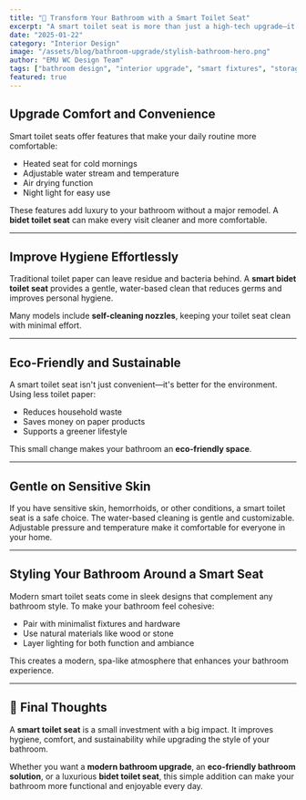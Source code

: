 ```yaml
---
title: "🚽 Transform Your Bathroom with a Smart Toilet Seat"
excerpt: "A smart toilet seat is more than just a high-tech upgrade—it's a simple way to improve comfort, hygiene, and convenience in your bathroom. Whether you're planning a full renovation or a small refresh, a smart toilet seat can transform your space."
date: "2025-01-22"
category: "Interior Design"
image: "/assets/blog/bathroom-upgrade/stylish-bathroom-hero.png"
author: "EMU WC Design Team"
tags: ["bathroom design", "interior upgrade", "smart fixtures", "storage solutions", "E2300"]
featured: true
---
```



## Upgrade Comfort and Convenience

Smart toilet seats offer features that make your daily routine more comfortable:  

- Heated seat for cold mornings  
- Adjustable water stream and temperature  
- Air drying function  
- Night light for easy use  

These features add luxury to your bathroom without a major remodel. A **bidet toilet seat** can make every visit cleaner and more comfortable.

---

## Improve Hygiene Effortlessly

Traditional toilet paper can leave residue and bacteria behind. A **smart bidet toilet seat** provides a gentle, water-based clean that reduces germs and improves personal hygiene.  

Many models include **self-cleaning nozzles**, keeping your toilet seat clean with minimal effort.

---

## Eco-Friendly and Sustainable

A smart toilet seat isn't just convenient—it's better for the environment. Using less toilet paper:  

- Reduces household waste  
- Saves money on paper products  
- Supports a greener lifestyle  

This small change makes your bathroom an **eco-friendly space**.

---

## Gentle on Sensitive Skin

If you have sensitive skin, hemorrhoids, or other conditions, a smart toilet seat is a safe choice. The water-based cleaning is gentle and customizable. Adjustable pressure and temperature make it comfortable for everyone in your home.

---

## Styling Your Bathroom Around a Smart Seat

Modern smart toilet seats come in sleek designs that complement any bathroom style. To make your bathroom feel cohesive:  

- Pair with minimalist fixtures and hardware  
- Use natural materials like wood or stone  
- Layer lighting for both function and ambiance  

This creates a modern, spa-like atmosphere that enhances your bathroom experience.

---

## 🌿 Final Thoughts

A **smart toilet seat** is a small investment with a big impact. It improves hygiene, comfort, and sustainability while upgrading the style of your bathroom.  

Whether you want a **modern bathroom upgrade**, an **eco-friendly bathroom solution**, or a luxurious **bidet toilet seat**, this simple addition can make your bathroom more functional and enjoyable every day.